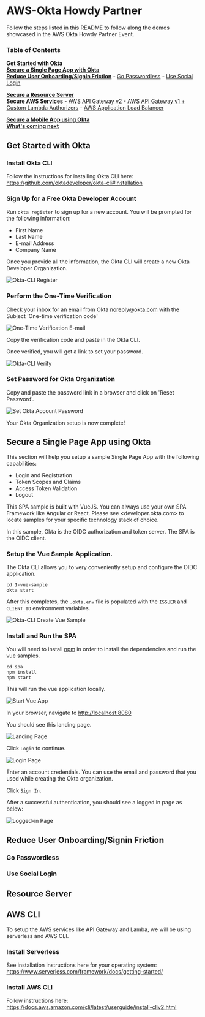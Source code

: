 # AWS-Okta Howdy Partner

Follow the steps listed in this README to follow along the demos showcased in the AWS Okta Howdy Partner Event.

### Table of Contents
**[Get Started with Okta](#get-started-with-okta)**<br>
**[Secure a Single Page App with Okta](#secure-a-single-page-app-using-okta)**<br>
**[Reduce User Onboarding/Signin Friction](#reduce-friction)**
    - [Go Passwordless](#go-passwordless)
    - [Use Social Login](#use-social-login)

**[Secure a Resource Server](#run-resource-server)**<br>
**[Secure AWS Services](#aws-cli)**
    - [AWS API Gateway v2](#api-gateway-v2)
    - [AWS API Gateway v1 + Custom Lambda Authorizers](#api-gateway-v1)
    - [AWS Application Load Balancer](#alb)

**[Secure a Mobile App using Okta](#secure-a-mobile-app-using-okta)**<br>
**[What's coming next](#whats-coming-next)**<br>

## Get Started with Okta

### Install Okta CLI

Follow the instructions for installing Okta CLI here: https://github.com/oktadeveloper/okta-cli#installation

### Sign Up for a Free Okta Developer Account

Run `okta register` to sign up for a new account. You will be prompted for the following information:
 - First Name
 - Last Name
 - E-mail Address
 - Company Name

 Once you provide all the information, the Okta CLI will create a new Okta Developer Organization.

![Okta-CLI Register](/images/okta-cli-register.png)

### Perform the One-Time Verification

Check your inbox for an email from Okta <noreply@okta.com> with the Subject 'One-time verification code'

![One-Time Verification E-mail](/images/email-one-time-verification-code.png)

Copy the verification code and paste in the Okta CLI. 

Once verified, you will get a link to set your password.

![Okta-CLI Verify](/images/okta-cli-complete.png)

### Set Password for Okta Organization

Copy and paste the password link in a browser and click on 'Reset Password'.

![Set Okta Account Password](/images/okta-set-password.png)

Your Okta Organization setup is now complete!

## Secure a Single Page App using Okta

This section will help you setup a sample Single Page App with the following capabilities:
 - Login and Registration
 - Token Scopes and Claims
 - Access Token Validation
 - Logout

This SPA sample is built with VueJS. You can always use your own SPA Framework like Angular or React. Please see <developer.okta.com> to locate samples for your specific technology stack of choice.

In this sample, Okta is the OIDC authorization and token server. The SPA is the OIDC client. 

### Setup the Vue Sample Application.

The Okta CLI allows you to very conveniently setup and configure the OIDC application.  

```
cd 1-vue-sample
okta start
```

After this completes, the `.okta.env` file is populated with the `ISSUER` and `CLIENT_ID` environment variables.

![Okta-CLI Create Vue Sample](/images/okta-cli-vue-sample.png)

### Install and Run the SPA

You will need to install [npm](https://docs.npmjs.com/downloading-and-installing-node-js-and-npm) in order to install the dependencies and run the vue samples. 

```
cd spa
npm install
npm start
```

This will run the vue application locally. 

![Start Vue App](/images/npm-start-vue-spa.png)

In your browser, navigate to <http://localhost:8080>

You should see this landing page. 

![Landing Page](/images/browser-start-page.png)

Click `Login` to continue.

![Login Page](/images/browser-login-page.png)

Enter an account credentials. You can use the email and password that you used while creating the Okta organization.

Click `Sign In`.

After a successful authentication, you should see a logged in page as below:

![Logged-in Page](/images/browser-logged-in-page.png)

## Reduce User Onboarding/Signin Friction

### Go Passwordless

### Use Social Login

## Resource Server


## AWS CLI

To setup the AWS services like API Gateway and Lamba, we will be using serverless and AWS CLI.

### Install Serverless

See installation instructions here for your operating system: <https://www.serverless.com/framework/docs/getting-started/>

### Install AWS CLI

Follow instructions here: <https://docs.aws.amazon.com/cli/latest/userguide/install-cliv2.html>









